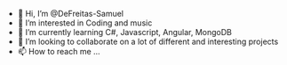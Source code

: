 - 👋 Hi, I’m @DeFreitas-Samuel
- 👀 I’m interested in Coding and music
- 🌱 I’m currently learning C#, Javascript, Angular, MongoDB
- 💞️ I’m looking to collaborate on a lot of different and interesting projects
- 📫 How to reach me ...

<!---
DeFreitas-Samuel/DeFreitas-Samuel is a ✨ special ✨ repository because its `README.md` (this file) appears on your GitHub profile.
You can click the Preview link to take a look at your changes.
--->
